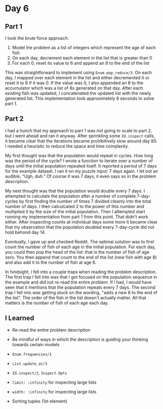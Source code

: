 # Day 6

## Part 1

I took the brute force approach:

1. Model the problem as a list of integers which represent the age of each fish
2. On each day, decrement each element in the list that is greater than 0
3. For each 0, reset its value to 6 and append an 8 to the end of the list

This was straightforward to implement using `Enum.map_reduce/3`. On each day,
I mapped over each element in the list and either decremented it or reset it to
6 if it was 0. If the value was 0, I also appended an 8 to the
accumulator which was a list of 8s generated on that day. After each
existing fish was updated, I concatenated the updated list with the newly
generated list. This implementation took approximately 8 seconds to solve
part 1.

## Part 2

I had a hunch that my approach to part 1 was not going to scale to part 2, but
I went ahead and ran it anyway. After sprinkling some `IO.inspect` calls, it
became clear that the iterations became prohibitively slow around day 80. I
needed a heuristic to reduce the space and time complexity.

My first thought was that the population would repeat in cycles. How long was
the period of the cycle? I wrote a function to iterate over a number of days
until the initial population repeated itself. It reported a period of 7 days
for the example dataset. I ran it on my puzzle input: 7 days again. I let out an
audible, "Ugh, duh." Of course it was 7 days, it even says so in the problem
description.

My next thought was that the population would double every 7 days. I attempted
to calculate the population after a number of complete 7-day-cycles by first
finding the number of times 7 divided cleanly into the total number of days.
I then calculcated 2 to the power of this number and multiplied it by the size
of the initial population. Then I attempted start running my implementation from
part 1 from this point. That didn't work either. After inspecting counts at
individual days some more it became clear that my observation that the
population doubled every 7-day-cycle did not hold behond day 14.

Eventually, I gave up and checked Reddit. The optimal solution was to first
count the number of fish of each age in the initial population. For each day,
you could then pop the head of the list: that is the number of fish of age
zero. You then append that count to the end of the list (new fish with age 8)
and also add it to the number of fish at age 6.

In hindsight, I fell into a couple traps when reading the problem description.
The first trap I fell into was that I got focused on the population sequence in
the example and did not re-read the entire problem. If I had, I would have seen
that it mentions that the population repeats every 7 days. The second trap I
fell into was getting stuck on the wording, "adds a new 8 to the end of the
list". The order of the fish in the list doesn't actually matter. All that
matters is the number of fish of each age each day.

## I Learned

- Re-read the entire problem description
- Be mindful of ways in which the description is guiding your thinking towards certain models

- `Enum.frequencies/1`
- `List.update_at/3`
- `IO.inspect/3`, `Inspect.Opts`
- `limit: :infinity` for inspecting large lists
- `width: :infinity` for inspecting large lists
- Sorting tuples (1st element)
